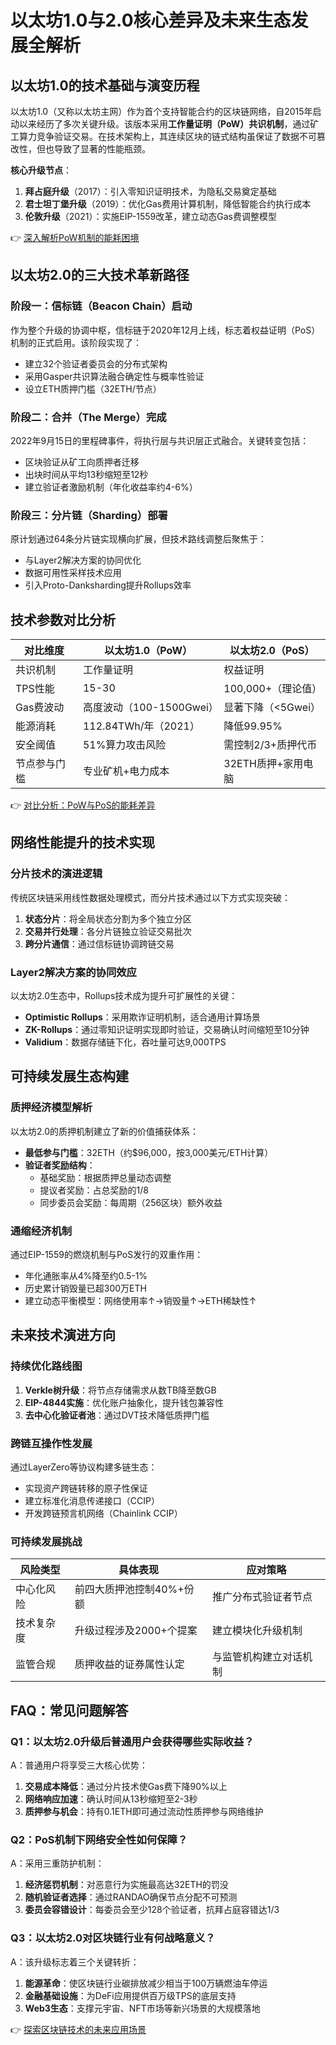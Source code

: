 # 以太坊1.0与2.0核心差异及未来生态发展全解析

## 以太坊1.0的技术基础与演变历程

以太坊1.0（又称以太坊主网）作为首个支持智能合约的区块链网络，自2015年启动以来经历了多次关键升级。该版本采用**工作量证明（PoW）共识机制**，通过矿工算力竞争验证交易。在技术架构上，其连续区块的链式结构虽保证了数据不可篡改性，但也导致了显著的性能瓶颈。

**核心升级节点**：
1. **拜占庭升级**（2017）：引入零知识证明技术，为隐私交易奠定基础
2. **君士坦丁堡升级**（2019）：优化Gas费用计算机制，降低智能合约执行成本
3. **伦敦升级**（2021）：实施EIP-1559改革，建立动态Gas费调整模型

👉 [深入解析PoW机制的能耗困境](https://bit.ly/okx_welcome)

## 以太坊2.0的三大技术革新路径

### 阶段一：信标链（Beacon Chain）启动
作为整个升级的协调中枢，信标链于2020年12月上线，标志着权益证明（PoS）机制的正式启用。该阶段实现了：
- 建立32个验证者委员会的分布式架构
- 采用Gasper共识算法融合确定性与概率性验证
- 设立ETH质押门槛（32ETH/节点）

### 阶段二：合并（The Merge）完成
2022年9月15日的里程碑事件，将执行层与共识层正式融合。关键转变包括：
- 区块验证从矿工向质押者迁移
- 出块时间从平均13秒缩短至12秒
- 建立验证者激励机制（年化收益率约4-6%）

### 阶段三：分片链（Sharding）部署
原计划通过64条分片链实现横向扩展，但技术路线调整后聚焦于：
- 与Layer2解决方案的协同优化
- 数据可用性采样技术应用
- 引入Proto-Danksharding提升Rollups效率

## 技术参数对比分析

| 对比维度        | 以太坊1.0（PoW）       | 以太坊2.0（PoS）         |
|-----------------|------------------------|--------------------------|
| 共识机制        | 工作量证明             | 权益证明                  |
| TPS性能         | 15-30                  | 100,000+（理论值）        |
| Gas费波动       | 高度波动（100-1500Gwei）| 显著下降（<5Gwei）         |
| 能源消耗        | 112.84TWh/年（2021）    | 降低99.95%               |
| 安全阈值        | 51%算力攻击风险         | 需控制2/3+质押代币        |
| 节点参与门槛    | 专业矿机+电力成本       | 32ETH质押+家用电脑        |

👉 [对比分析：PoW与PoS的能耗差异](https://bit.ly/okx_welcome)

## 网络性能提升的技术实现

### 分片技术的演进逻辑
传统区块链采用线性数据处理模式，而分片技术通过以下方式实现突破：
1. **状态分片**：将全局状态分割为多个独立分区
2. **交易并行处理**：各分片链独立验证交易批次
3. **跨分片通信**：通过信标链协调跨链交易

### Layer2解决方案的协同效应
以太坊2.0生态中，Rollups技术成为提升可扩展性的关键：
- **Optimistic Rollups**：采用欺诈证明机制，适合通用计算场景
- **ZK-Rollups**：通过零知识证明实现即时验证，交易确认时间缩短至10分钟
- **Validium**：数据存储链下化，吞吐量可达9,000TPS

## 可持续发展生态构建

### 质押经济模型解析
以太坊2.0的质押机制建立了新的价值捕获体系：
- **最低参与门槛**：32ETH（约$96,000，按3,000美元/ETH计算）
- **验证者奖励结构**：
  - 基础奖励：根据质押总量动态调整
  - 提议者奖励：占总奖励的1/8
  - 同步委员会奖励：每周期（256区块）额外收益

### 通缩经济机制
通过EIP-1559的燃烧机制与PoS发行的双重作用：
- 年化通胀率从4%降至约0.5-1%
- 历史累计销毁量已超300万ETH
- 建立动态平衡模型：网络使用率↑→销毁量↑→ETH稀缺性↑

## 未来技术演进方向

### 持续优化路线图
1. **Verkle树升级**：将节点存储需求从数TB降至数GB
2. **EIP-4844实施**：优化账户抽象化，提升钱包兼容性
3. **去中心化验证者池**：通过DVT技术降低质押门槛

### 跨链互操作性发展
通过LayerZero等协议构建多链生态：
- 实现资产跨链转移的原子性保证
- 建立标准化消息传递接口（CCIP）
- 开发跨链预言机网络（Chainlink CCIP）

### 可持续发展挑战
| 风险类型        | 具体表现                  | 应对策略                  |
|-----------------|---------------------------|---------------------------|
| 中心化风险      | 前四大质押池控制40%+份额  | 推广分布式验证者节点       |
| 技术复杂度      | 升级过程涉及2000+个提案   | 建立模块化升级机制         |
| 监管合规        | 质押收益的证券属性认定     | 与监管机构建立对话机制     |

## FAQ：常见问题解答

### Q1：以太坊2.0升级后普通用户会获得哪些实际收益？
A：普通用户将享受三大核心优势：
1. **交易成本降低**：通过分片技术使Gas费下降90%以上
2. **网络响应加速**：确认时间从13秒缩短至2-3秒
3. **质押参与机会**：持有0.1ETH即可通过流动性质押参与网络维护

### Q2：PoS机制下网络安全性如何保障？
A：采用三重防护机制：
1. **经济惩罚机制**：对恶意行为实施最高达32ETH的罚没
2. **随机验证者选择**：通过RANDAO确保节点分配不可预测
3. **委员会容错设计**：每委员会至少128个验证者，抗拜占庭容错达1/3

### Q3：以太坊2.0对区块链行业有何战略意义？
A：该升级标志着三个关键转折：
1. **能源革命**：使区块链行业碳排放减少相当于100万辆燃油车停运
2. **金融基础设施**：为DeFi应用提供百万级TPS的底层支持
3. **Web3生态**：支撑元宇宙、NFT市场等新兴场景的大规模落地

👉 [探索区块链技术的未来应用场景](https://bit.ly/okx_welcome)